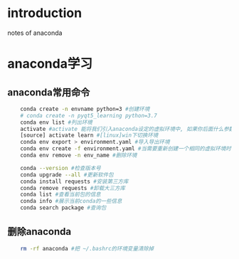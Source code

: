# introduction  

notes of anaconda  

# anaconda学习  

## anaconda常用命令  

```bash
    conda create -n envname python=3 #创建环境
    # conda create -n pyqt5_learning python=3.7
    conda env list #列出环境
    activate #activate 能将我们引入anaconda设定的虚拟环境中, 如果你后面什么参数都不加那么会进入anaconda自带的base环境
    [source] activate learn #[linux]win下切换环境
    conda env export > environment.yaml #导入导出环境
    conda env create -f environment.yaml #当需要重新创建一个相同的虚拟环境时可以用
    conda env remove -n env_name #删除环境
```

```bash
    conda --version #检查版本号
    conda upgrade --all #更新软件包
    conda install requests #安装第三方库
    conda remove requests #卸载大三方库
    conda list #查看当前包的信息
    conda info #展示当前conda的一些信息
    conda search package #查询包
```

## 删除anaconda  

```bash
    rm -rf anaconda #把 ~/.bashrc的环境变量清除掉
```
